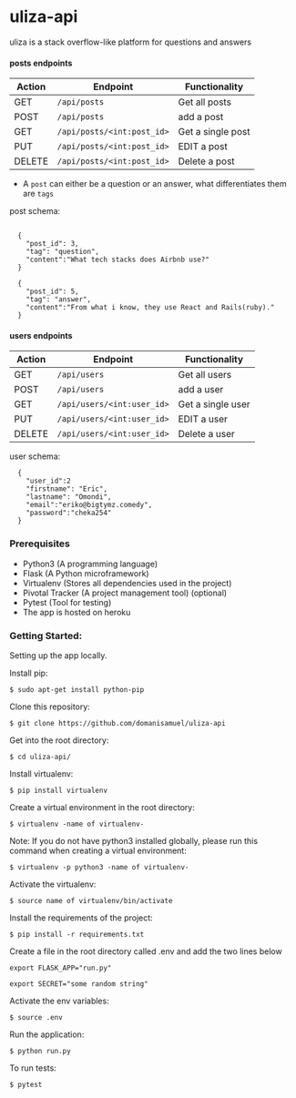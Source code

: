 # uliza-api
uliza is a stack overflow-like platform for questions and answers

#### posts endpoints
| Action| Endpoint | Functionality | 
|----------|----------|---------------|
| GET | `/api/posts`  | Get all posts|
| POST | `/api/posts`  | add a post|
| GET | `/api/posts/<int:post_id>`  | Get a single post|
| PUT | `/api/posts/<int:post_id>`  | EDIT a post|
| DELETE | `/api/posts/<int:post_id>`  | Delete a post|

- A `post` can either be a question or an answer, what differentiates them are `tags`

post schema:
```

  {
    "post_id": 3,
    "tag": "question",
    "content":"What tech stacks does Airbnb use?"
  }

```
```
  {
    "post_id": 5,
    "tag": "answer",
    "content":"From what i know, they use React and Rails(ruby)."
  }
```

#### users endpoints
| Action| Endpoint | Functionality | 
|----------|----------|---------------|
| GET | `/api/users`  | Get all users|
| POST | `/api/users`  | add a user|
| GET | `/api/users/<int:user_id>`  | Get a single user|
| PUT | `/api/users/<int:user_id>`  | EDIT a user|
| DELETE | `/api/users/<int:user_id>`  | Delete a user|

user schema:
```
  {
    "user_id":2
    "firstname": "Eric",
    "lastname": "Omondi",
    "email":"eriko@bigtymz.comedy",
    "password":"cheka254"
  }

```

### Prerequisites
- Python3 (A programming language)
- Flask (A Python microframework)
- Virtualenv (Stores all dependencies used in the project)
- Pivotal Tracker (A project management tool) (optional)
- Pytest (Tool for testing)
- The app is hosted on heroku

### Getting Started:
Setting up the app locally.

Install pip:

`$ sudo apt-get install python-pip`

Clone this repository:

`$ git clone https://github.com/domanisamuel/uliza-api`

Get into the root directory:

`$ cd uliza-api/`

Install virtualenv:

`$ pip install virtualenv`

Create a virtual environment in the root directory:

`$ virtualenv -name of virtualenv-`

Note: If you do not have python3 installed globally, please run this command when creating a virtual environment:

`$ virtualenv -p python3 -name of virtualenv-`

Activate the virtualenv:

`$ source name of virtualenv/bin/activate`

Install the requirements of the project:

`$ pip install -r requirements.txt`

Create a file in the root directory called .env and add the two lines below

`export FLASK_APP="run.py"`

`export SECRET="some random string"`

Activate the env variables:

`$ source .env`

Run the application:

`$ python run.py`

To run tests:

`$ pytest`